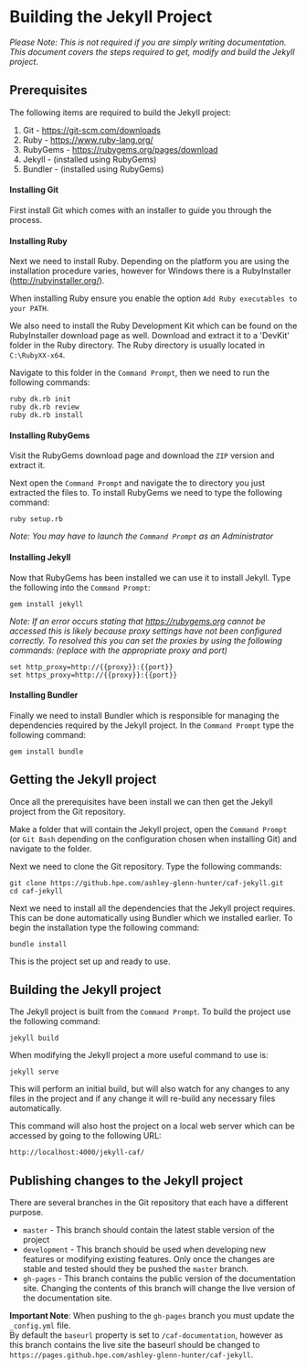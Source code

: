 # Building the Jekyll Project

*Please Note: This is not required if you are simply writing documentation. This document covers the steps required to get, modify and build the Jekyll project*.

## Prerequisites

The following items are required to build the Jekyll project:

1. Git - https://git-scm.com/downloads
2. Ruby - https://www.ruby-lang.org/
3. RubyGems - https://rubygems.org/pages/download
4. Jekyll - (installed using RubyGems)
5. Bundler - (installed using RubyGems)

#### Installing Git

First install Git which comes with an installer to guide you through the process.

#### Installing Ruby

Next we need to install Ruby. Depending on the platform you are using the installation procedure varies, however for Windows there is a RubyInstaller (http://rubyinstaller.org/).

When installing Ruby ensure you enable the option `Add Ruby executables to your PATH`.

We also need to install the Ruby Development Kit which can be found on the RubyInstaller download page as well. Download and extract it to a 'DevKit' folder in the Ruby directory. The Ruby directory is usually located in `C:\RubyXX-x64`.

Navigate to this folder in the `Command Prompt`, then we need to run the following commands:

    ruby dk.rb init  
    ruby dk.rb review  
    ruby dk.rb install  

#### Installing RubyGems

Visit the RubyGems download page and download the `ZIP` version and extract it.

Next open the `Command Prompt` and navigate the to directory you just extracted the files to. To install RubyGems we need to type the following command:

    ruby setup.rb

*Note: You may have to launch the `Command Prompt` as an Administrator*

#### Installing Jekyll

Now that RubyGems has been installed we can use it to install Jekyll. Type the following into the `Command Prompt`:

    gem install jekyll

*Note: If an error occurs stating that https://rubygems.org cannot be accessed this is likely because proxy settings have not been configured correctly. To resolved this you can set the proxies by using the following commands: (replace with the appropriate proxy and port)*

    set http_proxy=http://{{proxy}}:{{port}}  
    set https_proxy=http://{{proxy}}:{{port}}

#### Installing Bundler

Finally we need to install Bundler which is responsible for managing the dependencies required by the Jekyll project. In the `Command Prompt` type the following command:

    gem install bundle


## Getting the Jekyll project

Once all the prerequisites have been install we can then get the Jekyll project from the Git repository.

Make a folder that will contain the Jekyll project, open the `Command Prompt` (or `Git Bash` depending on the configuration chosen when installing Git) and navigate to the folder.

Next we need to clone the Git repository. Type the following commands:

    git clone https://github.hpe.com/ashley-glenn-hunter/caf-jekyll.git
    cd caf-jekyll

Next we need to install all the dependencies that the Jekyll project requires. This can be done automatically using Bundler which we installed earlier. To begin the installation type the following command:

    bundle install

This is the project set up and ready to use.

## Building the Jekyll project

The Jekyll project is built from the `Command Prompt`. To build the project use the following command:

    jekyll build

When modifying the Jekyll project a more useful command to use is:

    jekyll serve

This will perform an initial build, but will also watch for any changes to any files in the project and if any change it will re-build any necessary files automatically.

This command will also host the project on a local web server which can be accessed by going to the following URL:

    http://localhost:4000/jekyll-caf/

## Publishing changes to the Jekyll project

There are several branches in the Git repository that each have a different purpose.

- `master` - This branch should contain the latest stable version of the project
- `development` - This branch should be used when developing new features or modifying existing features. Only once the changes are stable and tested should they be pushed the `master` branch.
- `gh-pages` - This branch contains the public version of the documentation site. Changing the contents of this branch will change the live version of the documentation site.

**Important Note**: When pushing to the `gh-pages` branch you must update the `_config.yml` file.  
By default the `baseurl` property is set to `/caf-documentation`, however as this branch contains the live site the baseurl should be changed to `https://pages.github.hpe.com/ashley-glenn-hunter/caf-jekyll`.
